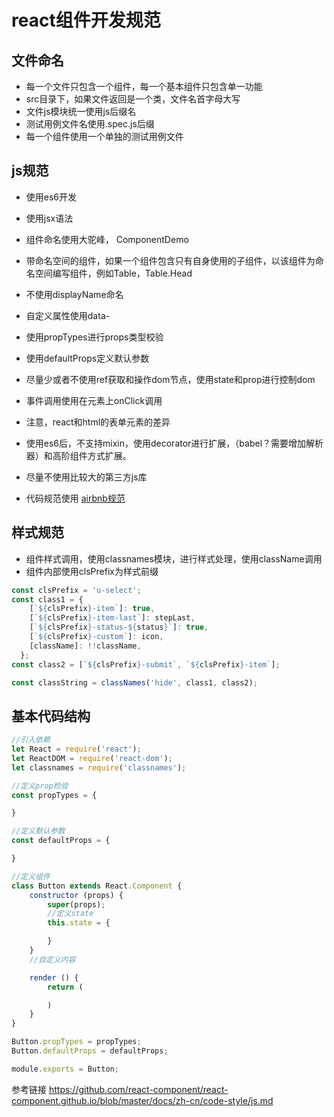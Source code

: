 # react组件开发规范

## 文件命名
- 每一个文件只包含一个组件，每一个基本组件只包含单一功能
- src目录下，如果文件返回是一个类，文件名首字母大写
- 文件js模块统一使用js后缀名
- 测试用例文件名使用.spec.js后缀
- 每一个组件使用一个单独的测试用例文件

## js规范
- 使用es6开发
- 使用jsx语法
- 组件命名使用大驼峰， ComponentDemo
- 带命名空间的组件，如果一个组件包含只有自身使用的子组件，以该组件为命名空间编写组件，例如Table，Table.Head
- 不使用displayName命名
- 自定义属性使用data-
- 使用propTypes进行props类型校验
- 使用defaultProps定义默认参数
- 尽量少或者不使用ref获取和操作dom节点，使用state和prop进行控制dom
- 事件调用使用在元素上onClick调用
- 注意，react和html的表单元素的差异
- 使用es6后，不支持mixin，使用decorator进行扩展，（babel？需要增加解析器）和高阶组件方式扩展。
- 尽量不使用比较大的第三方js库


- 代码规范使用   [airbnb规范](https://github.com/airbnb/javascript/tree/master/react)

## 样式规范
- 组件样式调用，使用classnames模块，进行样式处理，使用className调用
- 组件内部使用clsPrefix为样式前缀
```javascript
const clsPrefix = 'u-select';
const class1 = {
    [`${clsPrefix}-item`]: true,
    [`${clsPrefix}-item-last`]: stepLast,
    [`${clsPrefix}-status-${status}`]: true,
    [`${clsPrefix}-custom`]: icon,
    [className]: !!className,
  };
const class2 = [`${clsPrefix}-submit`, `${clsPrefix}-item`];

const classString = classNames('hide', class1, class2);

```


## 基本代码结构

```javascript
//引入依赖
let React = require('react');
let ReactDOM = require('react-dom');
let classnames = require('classnames');

//定义prop检验
const propTypes = {

}

//定义默认参数
const defaultProps = {

}

//定义组件
class Button extends React.Component {
	constructor (props) {
		super(props);
		//定义state
		this.state = {

		}
	}
    //自定义内容

	render () {
		return (

		)
	}
}

Button.propTypes = propTypes;
Button.defaultProps = defaultProps;

module.exports = Button;
```


参考链接
https://github.com/react-component/react-component.github.io/blob/master/docs/zh-cn/code-style/js.md
